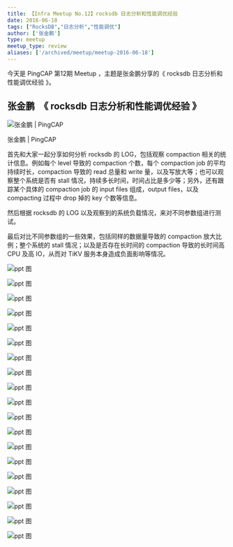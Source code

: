 ```yaml
---
title: 【Infra Meetup No.12】rocksdb 日志分析和性能调优经验
date: 2016-06-18
tags: ["RocksDB","日志分析","性能调优"]
author: ['张金鹏']
type: meetup
meetup_type: review
aliases: ['/archived/meetup/meetup-2016-06-18']
---
```


今天是 PingCAP 第12期 Meetup ，主题是张金鹏分享的《 rocksdb 日志分析和性能调优经验 》。

## 张金鹏  《 rocksdb 日志分析和性能调优经验 》

![张金鹏 | PingCAP](media/meetup-12-20160618/1.jpeg) 

<div class="caption-center">张金鹏 | PingCAP</div>

首先和大家一起分享如何分析 rocksdb 的 LOG，包括观察 compaction 相关的统计信息。例如每个 level 导致的 compaction 个数，每个 compaction job 的平均持续时长，compaction 导致的 read 总量和 write 量，以及写放大等；也可以观察整个系统是否有 stall 情况，持续多长时间，时间占比是多少等；另外，还有跟踪某个具体的 compaction job 的 input files 组成，output files，以及 compacting 过程中 drop 掉的 key 个数等信息。

然后根据 rocksdb 的 LOG 以及观察到的系统负载情况，来对不同参数组进行测试。

最后对比不同参数组的一些效果，包括同样的数据量导致的 compaction 放大比例；整个系统的 stall 情况；以及是否存在长时间的 compaction 导致的长时间高 CPU 及高 IO，从而对 TiKV 服务本身造成负面影响等情况。

![ppt 图](media/meetup-12-20160618/2.jpeg) 

![ppt 图](media/meetup-12-20160618/3.jpeg) 

![ppt 图](media/meetup-12-20160618/4.jpeg) 

![ppt 图](media/meetup-12-20160618/5.jpeg) 

![ppt 图](media/meetup-12-20160618/6.jpeg) 

![ppt 图](media/meetup-12-20160618/7.jpeg) 

![ppt 图](media/meetup-12-20160618/8.jpeg) 

![ppt 图](media/meetup-12-20160618/9.jpeg) 

![ppt 图](media/meetup-12-20160618/10.jpeg) 

![ppt 图](media/meetup-12-20160618/11.jpeg) 

![ppt 图](media/meetup-12-20160618/12.jpeg) 

![ppt 图](media/meetup-12-20160618/13.jpeg) 

![ppt 图](media/meetup-12-20160618/14.jpeg) 

![ppt 图](media/meetup-12-20160618/15.jpeg) 

![ppt 图](media/meetup-12-20160618/16.jpeg) 

![ppt 图](media/meetup-12-20160618/17.jpeg) 

![ppt 图](media/meetup-12-20160618/18.jpeg) 

![ppt 图](media/meetup-12-20160618/19.jpeg) 

![ppt 图](media/meetup-12-20160618/20.jpeg) 



